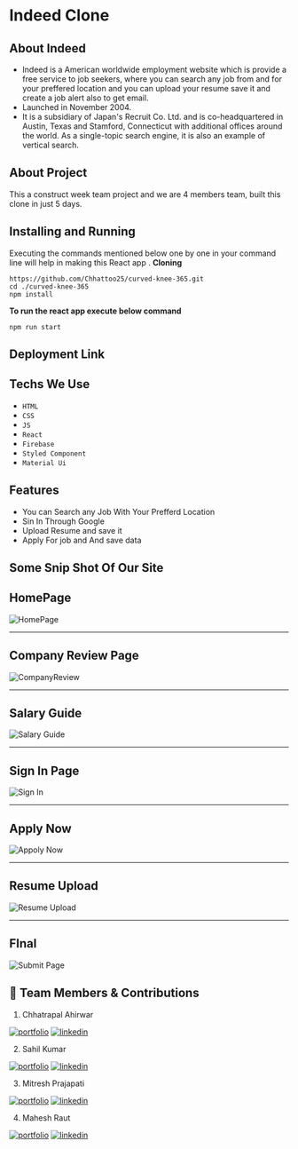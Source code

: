 # Indeed Clone
## About Indeed
- Indeed is a American worldwide employment website which is provide a free service to job seekers, where you can search any job from and for your preffered location 
and you can upload your resume save it and create a job alert also to get email.
- Launched in November 2004.
- It is a subsidiary of Japan's Recruit Co. Ltd. and is co-headquartered in Austin, Texas and Stamford, Connecticut with additional offices around the world. As a single-topic search engine, it is also an example of vertical search.

## About Project 
This a construct week team project and we are 4 members team, built this clone in just 5 days.

## Installing and Running

Executing the commands mentioned below one by one in your command line will help in making this React app .
**Cloning**

```
https://github.com/Chhattoo25/curved-knee-365.git
cd ./curved-knee-365
npm install
```

**To run the react app execute below command**

```
npm run start
```
## Deployment Link


## Techs We Use
- `HTML`
- `CSS`
- `JS`
- `React`
- `Firebase`
- `Styled Component`
- `Material Ui`

## Features
- You can Search any Job With Your Prefferd Location
- Sin In Through Google
- Upload Resume and save it
- Apply For job and And save data


## Some Snip Shot Of Our Site 

## HomePage

![HomePage](https://user-images.githubusercontent.com/95302680/193470140-087aee7b-0123-45a5-bf60-a85c5ce7b570.png)

___

## Company Review Page
![CompanyReview](https://user-images.githubusercontent.com/95302680/193470265-b3958936-a006-4f7f-af26-7812f918727d.png)

___
## Salary Guide
![Salary Guide](https://user-images.githubusercontent.com/95302680/193470344-5e6facda-b2f8-4b99-8faf-f557b392e9af.png)
___
## Sign In Page
![Sign In](https://user-images.githubusercontent.com/95302680/193471319-50fa2a6a-e11d-4614-9c06-94e0896d9bb6.png)
___

## Apply Now
![Appoly Now](https://user-images.githubusercontent.com/95302680/193471430-69dafc77-c1cb-45ab-89b3-6458f90d61e9.png)
___
## Resume Upload
![Resume Upload](https://user-images.githubusercontent.com/95302680/193471511-e07ab548-7832-4151-914f-d7c954cbe7e6.png)
___
## FInal
![Submit Page](https://user-images.githubusercontent.com/95302680/193471579-0238756a-f188-4301-990a-509bc42d8228.png)






## 🔗 Team Members & Contributions



 1. Chhatrapal Ahirwar

[![portfolio](https://img.shields.io/badge/my_portfolio-000?style=for-the-badge&logo=ko-fi&logoColor=white)](https://github.com/Chhattoo25)
[![linkedin](https://img.shields.io/badge/linkedin-0A66C2?style=for-the-badge&logo=linkedin&logoColor=white)](https://www.linkedin.com/in/chhatrapal-ahirwar-12b9aa217/)

 2. Sahil Kumar

[![portfolio](https://img.shields.io/badge/my_portfolio-000?style=for-the-badge&logo=ko-fi&logoColor=white)](https://github.com/Sahilkumar26244)
[![linkedin](https://img.shields.io/badge/linkedin-0A66C2?style=for-the-badge&logo=linkedin&logoColor=white)](https://www.linkedin.com/in/sahil-kumar-923694233/)

 3. Mitresh Prajapati

[![portfolio](https://img.shields.io/badge/my_portfolio-000?style=for-the-badge&logo=ko-fi&logoColor=white)](https://github.com/MitreshPrajapati)
[![linkedin](https://img.shields.io/badge/linkedin-0A66C2?style=for-the-badge&logo=linkedin&logoColor=white)](https://www.linkedin.com/in/mitresh-prajapati/)

 4. Mahesh Raut

[![portfolio](https://img.shields.io/badge/my_portfolio-000?style=for-the-badge&logo=ko-fi&logoColor=white)](https://github.com/Rautmahi)
[![linkedin](https://img.shields.io/badge/linkedin-0A66C2?style=for-the-badge&logo=linkedin&logoColor=white)]([https://www.linkedin.com/in/mitresh-prajapati/](https://www.linkedin.com/in/mahesh-raut-886387195/))

